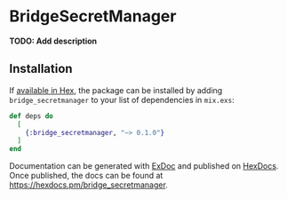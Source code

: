 # BridgeSecretManager

**TODO: Add description**

## Installation

If [available in Hex](https://hex.pm/docs/publish), the package can be installed
by adding `bridge_secretmanager` to your list of dependencies in `mix.exs`:

```elixir
def deps do
  [
    {:bridge_secretmanager, "~> 0.1.0"}
  ]
end
```

Documentation can be generated with [ExDoc](https://github.com/elixir-lang/ex_doc)
and published on [HexDocs](https://hexdocs.pm). Once published, the docs can
be found at <https://hexdocs.pm/bridge_secretmanager>.

